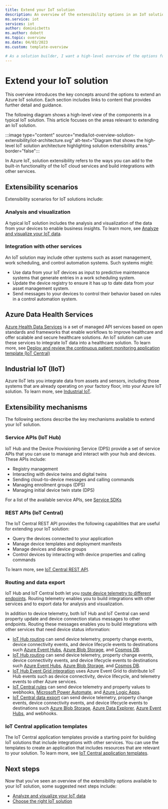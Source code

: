 ```yaml
---
title: Extend your IoT solution
description: An overview of the extensibility options in an IoT solution.
ms.service: iot
services: iot
author: dominicbetts
ms.author: dobett
ms.topic: overview
ms.date: 04/03/2023
ms.custom: template-overview

# As a solution builder, I want a high-level overview of the options for extensing an IoT solution so that I can easily find relevant content for my scenario.
---
```


# Extend your IoT solution

This overview introduces the key concepts around the options to extend an Azure IoT solution. Each section includes links to content that provides further detail and guidance.

The following diagram shows a high-level view of the components in a typical IoT solution. This article focuses on the areas relevant to extending an IoT solution.

:::image type="content" source="media/iot-overview-solution-extensibility/iot-architecture.svg" alt-text="Diagram that shows the high-level IoT solution architecture highlighting solution extensibility areas." border="false":::

In Azure IoT, solution extensibility refers to the ways you can add to the built-in functionality of the IoT cloud services and build integrations with other services.

## Extensibility scenarios

Extensibility scenarios for IoT solutions include:

### Analysis and visualization

A typical IoT solution includes the analysis and visualization of the data from your devices to enable business insights. To learn more, see [Analyze and visualize your IoT data](iot-overview-analyze-visualize.md).

### Integration with other services

An IoT solution may include other systems such as asset management, work scheduling, and control automation systems. Such systems might:

- Use data from your IoT devices as input to predictive maintenance systems that generate entries in a work scheduling system.
- Update the device registry to ensure it has up to date data from your asset management system.
- Send messages to your devices to control their behavior based on rules in a control automation system.

## Azure Data Health Services

[Azure Health Data Services](../healthcare-apis/healthcare-apis-overview.md) is a set of managed API services based on open standards and frameworks that enable workflows to improve healthcare and offer scalable and secure healthcare solutions. An IoT solution can use these services to integrate IoT data into a healthcare solution. To learn more, see [Deploy and review the continuous patient monitoring application template (IoT Central)](../iot-central/healthcare/tutorial-continuous-patient-monitoring.md)

## Industrial IoT (IIoT)

Azure IIoT lets you integrate data from assets and sensors, including those systems that are already operating on your factory floor, into your Azure IoT solution. To learn more, see [Industrial IoT](../industrial-iot/overview-what-is-industrial-iot.md).

## Extensibility mechanisms

The following sections describe the key mechanisms available to extend your IoT solution.

### Service APIs (IoT Hub)

IoT Hub and the Device Provisioning Service (DPS) provide a set of service APIs that you can use to manage and interact with your hub and devices. These APIs include:

- Registry management
- Interacting with device twins and digital twins
- Sending cloud-to-device messages and calling commands
- Managing enrollment groups (DPS)
- Managing initial device twin state (DPS)

For a list of the available service APIs, see [Service SDKs](iot-sdks.md#service-sdks)

### REST APIs (IoT Central)

The IoT Central REST API provides the following capabilities that are useful for extending your IoT solution:

- Query the devices connected to your application
- Manage device templates and deployment manifests
- Manage devices and device groups
- Control devices by interacting with device properties and calling commands

To learn more, see [IoT Central REST API](../iot-central/core/howto-query-with-rest-api.md).

### Routing and data export

IoT Hub and IoT Central both let you [route device telemetry to different endpoints](iot-overview-message-processing.md#iot-hub-routing). Routing telemetry enables you to build integrations with other services and to export data for analysis and visualization.

In addition to device telemetry, both IoT Hub and IoT Central can send property update and device connection status messages to other endpoints. Routing these messages enables you to build integrations with other services that need device status information:

- [IoT Hub routing](../iot-hub/iot-hub-devguide-messages-d2c.md) can send device telemetry, property change events, device connectivity events, and device lifecycle events to destinations such [Azure Event Hubs](../event-hubs/event-hubs-about.md), [Azure Blob Storage](../storage/blobs/storage-blobs-overview.md), and [Cosmos DB](../cosmos-db/introduction.md).
- [IoT Hub routing](../iot-hub/iot-hub-devguide-messages-d2c.md) can send device telemetry, property change events, device connectivity events, and device lifecycle events to destinations such [Azure Event Hubs](../event-hubs/event-hubs-about.md), [Azure Blob Storage](../storage/blobs/storage-blobs-overview.md), and [Cosmos DB](../cosmos-db/introduction.md).
- [IoT Hub Event Grid integration](../iot-hub/iot-hub-event-grid.md) uses Azure Event Grid to distribute IoT Hub events such as device connectivity, device lifecycle, and telemetry events to other Azure services.
- [IoT Central rules](../iot-central/core/howto-configure-rules.md) can send device telemetry and property values to webhooks, [Microsoft Power Automate](/power-automate/getting-started/), and [Azure Logic Apps](/azure/logic-apps/logic-apps-overview/).
- [IoT Central data export](../iot-central/core/howto-export-data.md) can send device telemetry, property change events, device connectivity events, and device lifecycle events to destinations such [Azure Blob Storage](../storage/blobs/storage-blobs-overview.md), [Azure Data Explorer](/azure/data-explorer/data-explorer-overview/), [Azure Event Hubs](../event-hubs/event-hubs-about.md), and webhooks.

### IoT Central application templates

The IoT Central application templates provide a starting point for building IoT solutions that include integrations with other services. You can use the templates to create an application that includes resources that are relevant to your solution. To learn more, see [IoT Central application templates](../iot-central/core/howto-create-iot-central-application.md#create-and-use-a-custom-application-template).

## Next steps

Now that you've seen an overview of the extensibility options available to your IoT solution, some suggested next steps include:

- [Analyze and visualize your IoT data](iot-overview-analyze-visualize.md)
- [Choose the right IoT solution](iot-solution-options.md)
